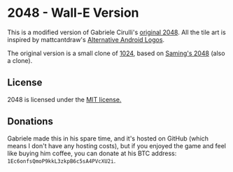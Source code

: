 # 2048 - Wall-E Version
This is a modified version of Gabriele Cirulli's [original 2048](http://gabrielecirulli.github.io/2048/). All the tile art is inspired by mattcantdraw's [Alternative Android Logos](http://mattcantdraw.deviantart.com/art/Alternative-Android-Logos-345898996).

The original version is a small clone of [1024](https://play.google.com/store/apps/details?id=com.veewo.a1024), based on [Saming's 2048](http://saming.fr/p/2048/) (also a clone).

## License
2048 is licensed under the [MIT license.](https://github.com/gabrielecirulli/2048/blob/master/LICENSE.txt)

## Donations
Gabriele made this in his spare time, and it's hosted on GitHub (which means I don't have any hosting costs), but if you enjoyed the game and feel like buying him coffee, you can donate at his BTC address: `1Ec6onfsQmoP9kkL3zkpB6c5sA4PVcXU2i`.
